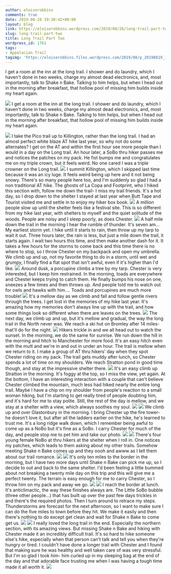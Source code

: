 ```yaml
---
author: eloiserobbins
comments: true
date: 2019-08-28 19:30:42+00:00
layout: blog
link: https://eloiserobbins.wordpress.com/2019/08/28/long-trail-part-two/
slug: long-trail-part-two
title: Long Trail Part Two
wordpress_id: 1761
tags:
- Appalacian Trail
tagimg: 'https://eloiserobbins.files.wordpress.com/2019/08/p_20190819_163606_vhdr_auto6953127007732163901.jpg'
---
```


I get a room at the inn at the long trail. I shower and do laundry, which I haven't done in two weeks, charge my almost dead electronics, and, most importantly, talk to Shake n Bake. Talking to him helps, but when I head out in the morning after breakfast, that hollow pool of missing him builds inside my heart again.


[![](https://eloiserobbins.files.wordpress.com/2019/08/p_20190819_163606_vhdr_auto6953127007732163901.jpg)](https://eloiserobbins.files.wordpress.com/2019/08/p_20190819_163606_vhdr_auto6953127007732163901.jpg)
I get a room at the inn at the long trail. I shower and do laundry, which I haven't done in two weeks, charge my almost dead electronics, and, most importantly, talk to Shake n Bake. Talking to him helps, but when I head out in the morning after breakfast, that hollow pool of missing him builds inside my heart again.

![](https://eloiserobbins.files.wordpress.com/2019/08/p_20190820_112259_vhdr_auto_hp8161453390831152584.jpg)
I take the Pico trail up to Killington, rather than the long trail. I had an almost perfect white blaze AT hike last year, so why not do some alternates? I get on the AT and within the first hour see more people than I would in a day on the Long trail. An hour later, a SoBo thru hiker passes me and notices the patches on my pack. He fist bumps me and congratulates me on my triple crown, but it feels weird. No one cared I was a triple crowner on the Long trail.
![](https://eloiserobbins.files.wordpress.com/2019/08/p_20190822_062318_vhdr_auto_hp3905943301682345265.jpg)
I summit Killington, which I skipped last time because it was an icy luge. It feels weird being up here and it not being snowy. There's so many people here too, and I'm suddenly so glad I had a non traditional AT hike. The ghosts of La Copa and Footprint, who I hiked this section with, follow me down the trail- I miss my trail friends. It's a hot day, so I drop down to the shelter I stayed at last year when Butt Tape and Tourist visited me and settle in to enjoy my hiker box book.
![](https://eloiserobbins.files.wordpress.com/2019/08/p_20190821_103308_vhdr_auto4840888435808150219.jpg)
A million people slow up until the shelter feels like a festival site. This is so different from my hike last year, with shelters to myself and the quiet solitude of the woods. People are noisy and I sleep poorly, as does Chester.
![](https://eloiserobbins.files.wordpress.com/2019/08/p_20190823_193356_vhdr_auto_hp8812441390103349110.jpg)
A half mile down the trail in the morning I hear the rumble of thunder. It's seven am... My earliest storm yet. I hike until it starts to rain, then throw up my tarp to wait it out. Three hours later, the rain is less, but just a mile down the trail, it starts again. I wait two hours this time, and then make another dash for it. It takes a few hours for the storms to come back and this time there is no where to stop, so I throw Chester on my backpack and open my umbrella. We climb up and up, not my favorite thing to do in a storm, until wet and grumpy, I finally find a flat spot that isn't awful, even if it's higher than I'd like.
![](https://eloiserobbins.files.wordpress.com/2019/08/p_20190824_055956_vhdr_auto3069239297881590074.jpg)
Around dusk, a porcupine climbs a tree by my tarp. Chester is very interested, but I keep him restrained. In the morning, toads are everywhere and Chester keeps trying to catch them. He finally bumps his nose on one, sneezes a few times and then throws up. And people told me to watch out for owls and hawks with him.... Toads and porcupines are much more trouble!
![](https://eloiserobbins.files.wordpress.com/2019/08/p_20190824_113250_vhdr_auto4268354805878787446.jpg)
It's a mellow day as we climb and fall and follow gentle rivers through the trees. I get lost in the memories of my hike last year. It's amazing how my memories don't always line up with the trail, and how some things look so different when there are leaves on the trees.
![](https://eloiserobbins.files.wordpress.com/2019/08/p_20190824_145422_vhdr_auto_hp613686286573970575.jpg)
The next day, we climb up and up, but it's mellow and gradual, the way the long trail in the North never was. We reach a ski hut on Bromley after 14 miles- that'll do for the night.
![](https://eloiserobbins.files.wordpress.com/2019/08/p_20190825_130805_vhdr_auto1298844868516108480.jpg)
Hikers trickle in and we all head out to watch the sunset. In the morning, we do the same for sunrise. We run down the hill in the morning and hitch to Manchester for more food. It's an easy hitch even with the mutt and we're in and out in under an hour. The trail is mellow when we return to it. I make a group of AT thru hikers' day when they spot Chester riding on my pack. The trail gets muddy after lunch, so Chester spends a lot of time on my shoulders. We reach Stratton pond in good time though, and stay at the impressive shelter there.
![](https://eloiserobbins.files.wordpress.com/2019/08/p_20190825_130808_vhdr_auto_hp3850253689214386575.jpg)
It's an easy climb up Stratton in the morning. It's foggy at the top, so I miss the view, yet again. At the bottom, I have an interesting interaction with a couple that can't believe Chester climbed the mountain, much less had hiked nearly the entire long trail. Maybe I have a chip on my shoulder from people's reaction to a small woman hiking, but I'm starting to get really tired of people doubting him, and it's hard for me to stay polite. Still, the rest of the day is mellow, and we stay at a shelter with a view, which always soothes my soul.
![](https://eloiserobbins.files.wordpress.com/2019/08/p_20190825_130911_vhdr_auto5767687351777335549.jpg)
![](https://eloiserobbins.files.wordpress.com/2019/08/p_20190827_084039_vhdr_auto_hp1189270246938472859.jpg)
We climb up and over Glastonbury in the morning. I bring Chester up the fire tower- he doesn't love it, but after all the ladders earlier on the hike, he's learned to trust me. It's a long ridge walk down, which I remember being awful to come up as a NoBo but it's fine as a SoBo. I carry Chester for much of the day, and people stop me to pet him and take our photo.
![](https://eloiserobbins.files.wordpress.com/2019/08/p_20190825_153136_vhdr_auto_hp6456836876948479951.jpg)
![](https://eloiserobbins.files.wordpress.com/2019/08/p_20190827_070150_vhdr_auto_hp2067327368007543198.jpg)
There's four young female NoBo at thru hikers at the shelter when I roll in. One notices my patches, which leads to them asking about my other trails. Somehow meeting Shake n Bake comes up and they oooh and awww as I tell them about our trail romance.
![](https://eloiserobbins.files.wordpress.com/2019/08/p_20190826_060229_vhdr_auto_hp7104566545170956412.jpg)
![](https://eloiserobbins.files.wordpress.com/2019/08/p_20190827_070141_vhdr_auto_hp3999398717915035044.jpg)
It's only ten miles to the border in the morning, but I have two more days until Shake n Bake can pick me up, so I decide to out and back to the same shelter. I'd been feeling a little bummed about not breaking a twenty mile day on this trip and this will give me a perfect twenty. The terrain is easy enough for me to carry Chester, so I throw him on my pack and away we go.
![](https://eloiserobbins.files.wordpress.com/2019/08/p_20190826_082227_vhdr_auto_hp3374043214896245906.jpg)
![](https://eloiserobbins.files.wordpress.com/2019/08/p_20190826_082245_vhdr_auto_hp8620962128518061542.jpg)
I reach the border at lunch. It's anticlimactic, the way these finishes always are. The Little SoBo bubble (three other people...) that has built up over the past few days trickles in and there's the required photos. Then I turn around to retrace my steps. Thunderstorms are forecast for the next afternoon, so I want to make sure I can do the five miles to town before they hit. We make it easily and then there's nothing to do except get clean and wait for Shake n Bake to come get us.
![](https://eloiserobbins.files.wordpress.com/2019/08/p_20190827_114355_vhdr_auto5962398193168213381.jpg)
![](https://eloiserobbins.files.wordpress.com/2019/08/img_20190827_141218_7151003278274833059922.jpg)
I really loved the long trail in the end. Especially the northern section, with its amazing views. But missing Shake n Bake and hiking with Chester made it an incredibly difficult trail. It's so hard to hike someone else's hike, especially when that person can't talk and tell you when they're hungry or tired. I couldn't have done a longer trail with Chester and I found that making sure he was healthy and well taken care of was very stressful. But I'm so glad I took him- him curled up in my sleeping bag at the end of the day and that adorable face trusting me when I was having a tough time made it all worth it.
![](https://eloiserobbins.files.wordpress.com/2019/08/p_20190827_120515_vhdr_auto4455967913350729396.jpg)
